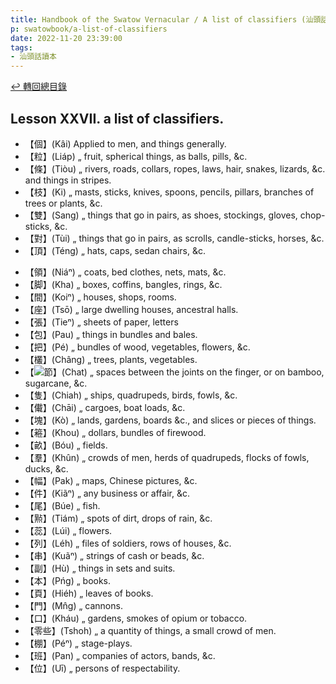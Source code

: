 ```yaml
---
title: Handbook of the Swatow Vernacular / A list of classifiers (汕頭話讀本之量詞列表)
p: swatowbook/a-list-of-classifiers
date: 2022-11-20 23:39:00
tags: 
- 汕頭話讀本
---
```


[↩️ 轉回總目錄](/swatowbook)

## Lesson XXVII. a list of classifiers.

* 【個】(Kâi) Applied to men, and things generally.
* 【粒】(Liáp) „ fruit, spherical things, as balls, pills, &c.
* 【條】(Tiòu) „ rivers, roads, collars, ropes, laws, hair, snakes, lizards, &c. and things in stripes.
* 【枝】(Ki) „ masts, sticks, knives, spoons, pencils, pillars, branches of trees or plants, &c.
* 【雙】(Sang) „ things that go in pairs, as shoes, stockings, gloves, chop-sticks, &c.
* 【對】(Tùi) „ things that go in pairs, as scrolls, candle-sticks, horses, &c.
* 【頂】(Téng) „ hats, caps, sedan chairs, &c.
<!--more-->
* 【領】(Niáⁿ) „ coats, bed clothes, nets, mats, &c.
* 【脚】(Kha) „ boxes, coffins, bangles, rings, &c.
* 【間】(Koiⁿ) „ houses, shops, rooms.
* 【座】(Tsō) „ large dwelling houses, ancestral halls.
* 【張】(Tieⁿ) „ sheets of paper, letters
* 【包】(Pau) „ things in bundles and bales.
* 【把】(Pé) „ bundles of wood, vegetables, flowers, &c.
* 【欉】(Châng) „ trees, plants, vegetables.
* 【![](https://glyphwiki.org/glyph/u7bc0-ue0106.50px.png)節】(Chat) „ spaces between the joints on the finger, or on bamboo, sugarcane, &c.
* 【隻】(Chiah) „ ships, quadrupeds, birds, fowls, &c.
* 【儎】(Chāi) „ cargoes, boat loads, &c.
* 【塊】(Kò) „ lands, gardens, boards &c., and slices or pieces of things.
* 【篐】(Khou) „ dollars, bundles of firewood.
* 【畝】(Bóu) „ fields.
* 【羣】(Khûn) „ crowds of men, herds of quadrupeds, flocks of fowls, ducks, &c.
* 【幅】(Pak) „ maps, Chinese pictures, &c.
* 【件】(Kiãⁿ) „ any business or affair, &c.
* 【尾】(Búe) „ fish.
* 【㸃】(Tiám) „ spots of dirt, drops of rain, &c.
* 【蕊】(Lúi) „ flowers.
* 【列】(Léh) „ files of soldiers, rows of houses, &c.
* 【串】(Kuãⁿ) „ strings of cash or beads, &c.
* 【副】(Hù) „ things in sets and suits.
* 【本】(Pńg) „ books.
* 【頁】(Hiéh) „ leaves of books.
* 【門】(Mn̂g) „ cannons.
* 【口】(Kháu) „ gardens, smokes of opium or tobacco.
* 【零些】(Tshoh) „ a quantity of things, a small crowd of men.
* 【棚】(Péⁿ) „ stage-plays.
* 【班】(Pan) „ companies of actors, bands, &c.
* 【位】(Uī) „ persons of respectability.
